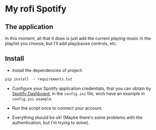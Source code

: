 # My rofi Spotify

## The application
In this moment, all that it does is just add the current playing music in the playlist you choose, but I'll add play/pause controls, etc.

## Install

- Install the dependencies of project:
```bash
pip install -r requirements.txt
```

- Configure your Spotify application credentials, that you can obtain by [Spotify Dashboard](https://developer.spotify.com/dashboard/), in the ```config.ini``` file, wich have an example in ```config.ini.example```.

- Run the script once to connect your account.

- Everything should be ok! (Maybe there's some problems with the authentication, but I'm trying to solve).
